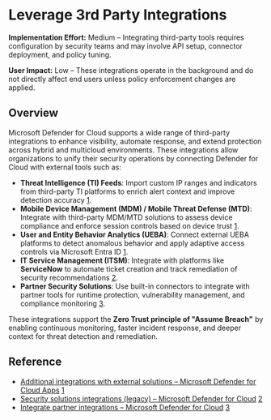 # Leverage 3rd Party Integrations

**Implementation Effort:** Medium – Integrating third-party tools requires configuration by security teams and may involve API setup, connector deployment, and policy tuning.

**User Impact:** Low – These integrations operate in the background and do not directly affect end users unless policy enforcement changes are applied.

## Overview

Microsoft Defender for Cloud supports a wide range of third-party integrations to enhance visibility, automate response, and extend protection across hybrid and multicloud environments. These integrations allow organizations to unify their security operations by connecting Defender for Cloud with external tools such as:

- **Threat Intelligence (TI) Feeds**: Import custom IP ranges and indicators from third-party TI platforms to enrich alert context and improve detection accuracy [1](https://learn.microsoft.com/en-us/defender-cloud-apps/additional-integrations).
- **Mobile Device Management (MDM) / Mobile Threat Defense (MTD)**: Integrate with third-party MDM/MTD solutions to assess device compliance and enforce session controls based on device trust [1](https://learn.microsoft.com/en-us/defender-cloud-apps/additional-integrations).
- **User and Entity Behavior Analytics (UEBA)**: Connect external UEBA platforms to detect anomalous behavior and apply adaptive access controls via Microsoft Entra ID [1](https://learn.microsoft.com/en-us/defender-cloud-apps/additional-integrations).
- **IT Service Management (ITSM)**: Integrate with platforms like **ServiceNow** to automate ticket creation and track remediation of security recommendations [2](https://learn.microsoft.com/en-us/azure/defender-for-cloud/partner-integration).
- **Partner Security Solutions**: Use built-in connectors to integrate with partner tools for runtime protection, vulnerability management, and compliance monitoring [3](https://learn.microsoft.com/en-us/azure/defender-for-cloud/integrate-partner-integrations).

These integrations support the **Zero Trust principle of "Assume Breach"** by enabling continuous monitoring, faster incident response, and deeper context for threat detection and remediation.

## Reference

- [Additional integrations with external solutions – Microsoft Defender for Cloud Apps](https://learn.microsoft.com/en-us/defender-cloud-apps/additional-integrations) [1](https://learn.microsoft.com/en-us/defender-cloud-apps/additional-integrations)
- [Security solutions integrations (legacy) – Microsoft Defender for Cloud](https://learn.microsoft.com/en-us/azure/defender-for-cloud/partner-integration) [2](https://learn.microsoft.com/en-us/azure/defender-for-cloud/partner-integration)
- [Integrate partner integrations – Microsoft Defender for Cloud](https://learn.microsoft.com/en-us/azure/defender-for-cloud/integrate-partner-integrations) [3](https://learn.microsoft.com/en-us/azure/defender-for-cloud/integrate-partner-integrations)
